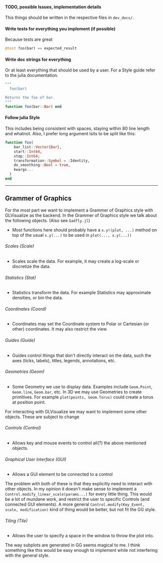 #### TODO, possible Issues, implementation details

This things should be written in the respective files in `dev_docs/`.

#### Write tests for everything you implement (if possible)

Because tests are great

```julia
@test foo(bar) == expected_result
```


#### Write doc strings for everything

Or at least everything that should be used by a user. For a Style guide refer to the julia documentation.

```julia
"""
  foo(bar)

Returns the foo of bar.
"""
function foo(bar::Bar) end
```


#### Follow julia Style

This includes being consistent with spaces, staying within 80 line length and whatnot. Also, I prefer long argument lsits to be split like this:

```julia
function foo(
    bar_list::Vector{Bar},
    start::Int64,
    stop::Int64;
    transformation::Symbol = :Identity,
    do_smoothing::Bool = true,
    kwargs...
  )
end
```

---

## Grammer of Graphics

For the most part we want to implement a Grammer of Graphics style with GLVisualize as the backend. In the Grammer of Graphics style we talk about the following objects. (Also see `Gadfly.jl`)

* Most functions here should probably have a `x.y!(plot, ...)` method on top of the usual `x.y(...)` to be used in `plot(..., x.y(...))`


###### Scales (Scale)

* Scales scale the data. For example, it may create a log-scale or discretize the data.

###### Statistics (Stat)

* Statistics transform the data. For example Statistics may approximate densities, or bin the data.

###### Coordinates (Coord)

* Coordinates may set the Coordinate system to Polar or Cartesian (or other) coordinates. It may also restrict the view.

###### Guides (Guide)

* Guides control things that don't directly interact on the data, such the axes (ticks, labels), titles, legends, annotations, etc.

###### Geometries (Geom)

* Some Geometry we use to display data. Examples include `Geom.Point`, `Geom.line`, `Geom.bar`, etc. In 3D we may use Geometries to create primitives. For example `plot(points, Geom.Torus)` could create a torus at position point.



For interacting with GLVisualize we may want to implement some other objects. These are subject to change

###### Controls (Control)

* Allows key and mouse events to control all(?) the above mentioned objects.

###### Graphical User Interface (GUI)

* Allows a GUI element to be connected to a control

The problem with both of these is that they explicitly need to interact with other objects. In my opinion it doesn't make sense to implement a `Control.modify_linear_scale(params...)` for every little thing. This would be a lot of mundane work, and restrict the user to specific Controls (and connected GUI elements). A more general `Control.modify(Key_Event, scale, modification)` kind of thing would be better, but not fit the GG style.


###### Tiling (Tile)

* Allows the user to specify a space in the window to throw the plot into.

The way subplots are generated in GG seems magical to me. I think something like this would be easy enough to implement while not interfering with the general style.
